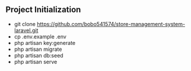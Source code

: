 ## Project Initialization

-   git clone https://github.com/bobo541574/store-management-system-laravel.git
-   cp .env.example .env
-   php artisan key:generate
-   php artisan migrate
-   php artisan db:seed
-   php artisan serve
